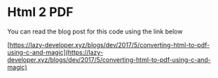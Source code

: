 # Html 2 PDF

You can read the blog post for this code using the link below

[https://lazy-developer.xyz/blogs/dev/2017/5/converting-html-to-pdf-using-c-and-magic](https://lazy-developer.xyz/blogs/dev/2017/5/converting-html-to-pdf-using-c-and-magic)
